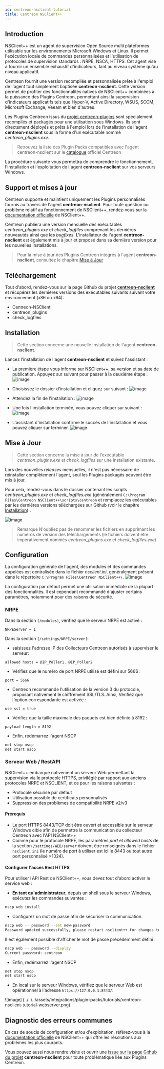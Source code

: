 ```yaml
---
id: centreon-nsclient-tutorial
title: Centreon NSClient++
---
```


## Introduction

NSClient++ est un agent de supervision Open Source multi plateformes utilisable sur les environnements Microsoft Windows et Linux. Il permet l'exécution
locale de commandes personnalisées et l'utilisation de protocoles de supervision standards : NRPE, NSCA, HTTPS. Cet agent vise à fournir un ensemble
exhaustif d'indicateurs, tant au niveau système qu'au niveau applicatif.

Centreon fournit une version recompilée et personnalisée prête à l'emploi de l'agent tout simplement baptisée **centreon-nsclient**.
Cette version permet de profiter des fonctionnalités natives de NSClient++ combinées à la puissance des Plugins Centreon, permettant ainsi la supervision
d'indicateurs applicatifs tels que Hyper-V, Active Directory, WSUS, SCCM, Microsoft Exchange, Veeam et bien d'autres.

Les Plugins Centreon issus du [projet centreon-plugins](https://github.com/centreon/centreon-plugins) sont spécialement recompilés et packagés pour une utilisation
sous Windows. Ils sont directement déployés et prêts à l'emploi lors de l'installation de l'agent **centreon-nsclient** sous la forme d'un exécutable nommé
*centreon_plugins.exe*.

> Retrouvez la liste des Plugin Packs compatibles avec l'agent centreon-nsclient sur le [catalogue](https://www.centreon.com/catalogue-plugins-packs/)
> officiel Centreon

La procédure suivante vous permettra de comprendre le fonctionnement, l'installation et l'exploitation de l'agent **centreon-nsclient** sur vos serveurs
Windows.

## Support et mises à jour

Centreon supporte et maintient uniquement les Plugins personnalisés fournis au travers de l'agent **centreon-nsclient**. Pour toute question ou problème
relatif au fonctionnement de NSClient++, rendez-vous sur la [documentation officielle](https://docs.nsclient.org/) de NSClient++.

Centreon publiera une version mensuelle des exécutables *centreon_plugins.exe*  et *check_logfiles* comprenant les dernières nouveautés ainsi que les
*bugfixes*. L'installateur de l'agent **centreon-nsclient** est également mis à jour et proposé dans sa dernière version pour les nouvelles installations.

> Pour la mise à jour des Plugins Centreon integrés à l'agent **centreon-nsclient**, consultez le chapitre [Mise à Jour](#mise-a-jour)

## Téléchargement

Tout d'abord, rendez-vous sur la page Github du projet **[centreon-nsclient](https://github.com/centreon/centreon-nsclient-build/releases)** et récupérez
les dernières versions des exécutables suivants suivant votre environnement (x86 ou x64):
* Centreon-NSClient
* centreon_plugins
* check_logfiles


## Installation

> Cette section concerne une nouvelle installation de l'agent **centreon-nsclient**.

Lancez l'installation de l'agent **centreon-nsclient** et suivez l'assistant :

* La première étape vous informe sur NSClient++, sa version et sa date de publication. Appuyez sur suivant pour passer à la deuxième étape :
![image](../../../assets/integrations/plugin-packs/tutorials/centreon-nsclient-tutorial-wizard1.png)

* Choisissez le dossier d'installation et cliquez sur suivant :
![image](../../../assets/integrations/plugin-packs/tutorials/centreon-nsclient-tutorial-wizard2.png)

* Attendez la fin de l'installation :
![image](../../../assets/integrations/plugin-packs/tutorials/centreon-nsclient-tutorial-wizard3.png)

* Une fois l'installation terminée, vous pouvez cliquer sur suivant :
![image](../../../assets/integrations/plugin-packs/tutorials/centreon-nsclient-tutorial-wizard4.png)

* L'assistant d'installation confirme le succès de l'installation et vous pouvez cliquer sur terminer.
![image](../../../assets/integrations/plugin-packs/tutorials/centreon-nsclient-tutorial-wizard5.png)

## Mise à Jour

> Cette section concerne la mise à jour de l'exécutable *centreon_plugins.exe* et *check_logfiles* sur une installation existante.

Lors des nouvelles *releases* mensuelles, il n'est pas nécessaire de réinstaller complètement l'agent, seul les Plugins packagés peuvent être mis à jour.

Pour cela, rendez-vous dans le dossier contenant les scripts *centreon_plugins.exe* et *check_logfiles.exe* (généralement 
`C:\Program Files\Centreon NSClient++\scripts\centreon` et remplacez les exécutables par les dernières versions téléchargées sur Github
(voir le chapitre [Installation](#installation)) .

![image](../../../assets/integrations/plugin-packs/tutorials/centreon-nsclient-tutorial-update.png)

> Remarque N'oubliez pas de renommer les fichiers en supprimant les numéros de version des téléchargements
> (le fichiers doivent être impérativement nommés *centreon_plugins.exe* et *check_logfiles.exe*)

## Configuration

La configuration générale de l'agent, des modules et des commandes appelées est centralisée dans le fichier *nsclient.ini*, généralement
présent dans le répertoire `C:\Program Files\Centreon NSClient++\`.
![image](../../../assets/integrations/plugin-packs/tutorials/centreon-nsclient-tutorial-configuration.png)

La configuration par défaut permet une utilisation immédiate de la plupart des fonctionnalités. Il est cependant recommandé d'ajuster
certains paramètres, notamment pour des raisons de sécurité.

### NRPE

Dans la section `[/modules]`, vérifiez que le serveur NRPE est activé :

```csv
NRPEServer = 1
```

Dans la section `[/settings/NRPE/server]`:

* saisissez l'adresse IP des Collecteurs Centreon autorisés à superviser le serveur:

```csv
allowed hosts = @IP_Poller1, @IP_Poller2
```

* Vérifiez que le numéro de port NRPE utilisé est défini sur 5666 :

```csv
port = 5666
```

* Centreon recommande l'utilisation de la version 3 du protocole, proposant nativement le chiffrement SSL/TLS.
Ainsi, Vérifiez que l'option correspondante est activée :

```csv
use ssl = true
```

* Vérifiez que la taille maximale des paquets est bien définie à 8192 :

```csv
payload length = 8192
```

* Enfin, redémarrez l'agent NSCP

```bash
net stop nscp
net start nscp
```


### Serveur Web / RestAPI

NSClient++ embarque nativement un serveur Web permettant la supervision via le protocole HTTPS, privilégié par rapport aux anciens protocoles NRPE et
NSCLIENT, et ce pour les raisons suivantes :

* Protocole sécurisé par défaut
* Utilisation possible de certificats personnalisés
* Suppression des problèmes de compatibilité NRPE v2/v3

#### Prérequis

* Le port HTTPS 8443/TCP doit être ouvert et accessible sur le serveur Windows cible afin de permettre la communication du collecteur Centreon avec
l'API NSClient++
* Comme pour le protocole NRPE, les paramètres *port* et *allowed hosts* de la section `/settings/WEB/server` doivent être renseignés dans le fichier
`nsclient.ini` (le numéro de port à utiliser est ici le 8443 ou tout autre port personnalisé >1024).
 
#### Configurer l'accès Rest HTTPS

Pour utiliser l’API Rest de NSClient++, vous devez tout d'abord activer le service web :

* **En tant qu'administrateur**, depuis un shell sous le serveur Windows, exécutez les commandes suivantes :

```bash
nscp web install
```

* Configurez un mot de passe afin de sécuriser la communication.

```bash
nscp web -- password --set new-password
Password updated successfully, please restart nsclient++ for changes to affect.
```

Il est également possible d'afficher le mot de passe précédemment défini :

```bash
nscp web -- password --display
Current password: centreon
```

* Enfin, redémarrez l'agent NSCP

```bash
net stop nscp
net start nscp
```

* En local sur le serveur Windows, vérifiez que le serveur Web est opérationnel à l'adresse
`https://127.0.0.1:8443/`:

![image] (../../../assets/integrations/plugin-packs/tutorials/centreon-nsclient-tutorial-webserver.png)

## Diagnostic des erreurs communes

En cas de soucis de configuration et/ou d'exploitation, référez-vous à la [documentation officielle](https://docs.nsclient.org/faq/) de NSClient++ qui
offre les résolutions aux problèmes les plus courants.

Vous pouvez aussi nous rendre visite et ouvrir une [issue sur la page Github du projet](https://github.com/centreon/centreon-nsclient-build/issues)
**centreon-nsclient** pour toute problématique liée aux Plugins Centreon.

